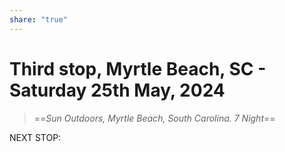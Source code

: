 ```yaml
---
share: "true"
---
```

<!--
published: 2024-06-02
image: https://library.wamphlett.net/photos/website/2023/albania/three-of-a-kind.jpg?w=1080
title: Third stop, Saturday 25th May, 2024
description: Myrtle Beach
slug: May18
-->
# Third stop, Myrtle Beach, SC - Saturday 25th May, 2024


> ==*Sun Outdoors, Myrtle Beach, South Carolina. 
> 7 Night*==
















NEXT STOP: 
